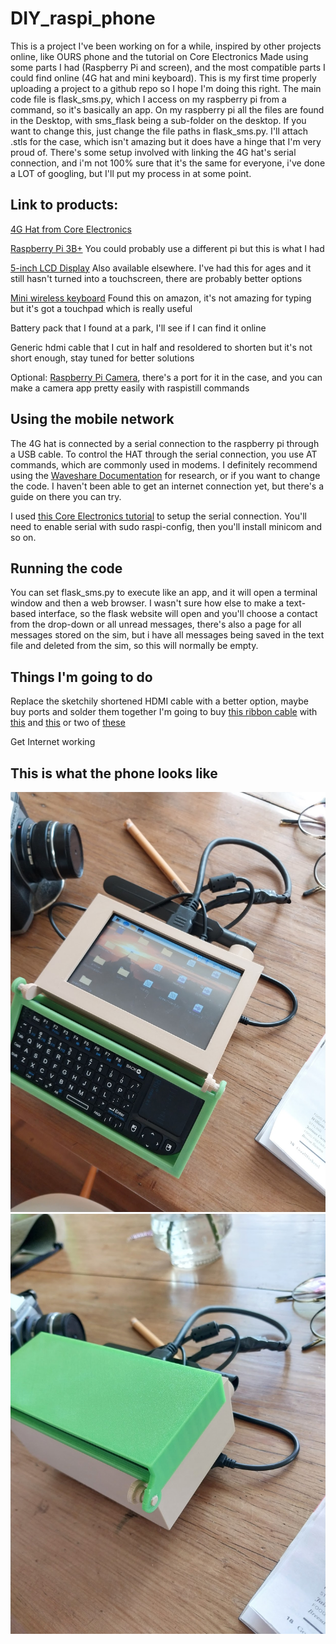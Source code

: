 # DIY_raspi_phone
This is a project I've been working on for a while, inspired by other projects online, like OURS phone and the tutorial on Core Electronics
Made using some parts I had (Raspberry Pi and screen), and the most compatible parts I could find online (4G hat and mini keyboard). 
This is my first time properly uploading a project to a github repo so I hope I'm doing this right. 
The main code file is flask_sms.py, which I access on my raspberry pi from a command, so it's basically an app. On my raspberry pi all the files are found in the Desktop, with sms_flask being a sub-folder on the desktop. If you want to change this, just change the file paths in flask_sms.py.
I'll attach .stls for the case, which isn't amazing but it does have a hinge that I'm very proud of.
There's some setup involved with linking the 4G hat's serial connection, and i'm not 100% sure that it's the same for everyone, i've done a LOT of googling, but I'll put my process in at some point.


## Link to products:

[4G Hat from Core Electronics](https://core-electronics.com.au/waveshare-4g-hat-for-raspberry-pi-lte-cat-4-4g-3g-2g-gnss.html)

[Raspberry Pi 3B+](https://core-electronics.com.au/raspberry-pi-3-model-b-plus.html) You could probably use a different pi but this is what I had

[5-inch LCD Display](https://www.jaycar.com.au/5-inch-touchscreen-with-hdmi-and-usb/p/XC9024?pos=19&queryId=1e9a4a1daaf2ba708a8a63e453d139f2&sort=relevance&searchText=5%20inch) Also available elsewhere. I've had this for ages and it still hasn't turned into a touchscreen, there are probably better options

[Mini wireless keyboard](https://www.amazon.com.au/Rii-Wireless-Full-Featured-Multimedia-Shortcuts/dp/B07D3JWVQV) Found this on amazon, it's not amazing for typing but it's got a touchpad which is really useful

Battery pack that I found at a park, I'll see if I can find it online

Generic hdmi cable that I cut in half and resoldered to shorten but it's not short enough, stay tuned for better solutions

Optional: [Raspberry Pi Camera](https://raspberry.piaustralia.com.au/collections/cameras), there's a port for it in the case, and you can make a camera app pretty easily with raspistill commands


## Using the mobile network
The 4G hat is connected by a serial connection to the raspberry pi through a USB cable.
To control the HAT through the serial connection, you use AT commands, which are commonly used in modems.
I definitely recommend using the [Waveshare Documentation](https://www.waveshare.com/wiki/SIM7600E-H_4G_HAT) for research, or if you want to change the code. I haven't been able to get an internet connection yet, but there's a guide on there you can try.

I used [this Core Electronics tutorial](https://core-electronics.com.au/guides/raspberry-pi-4g-gps-hat/) to setup the serial connection. You'll need to enable serial with sudo raspi-config, then you'll install minicom and so on.


## Running the code
You can set flask_sms.py to execute like an app, and it will open a terminal window and then a web browser. I wasn't sure how else to make a text-based interface, so the flask website will open and you'll choose a contact from the drop-down or all unread messages, there's also a page for all messages stored on the sim, but i have all messages being saved in the text file and deleted from the sim, so this will normally be empty.


## Things I'm going to do
Replace the sketchily shortened HDMI cable with a better option, maybe buy ports and solder them together
I'm going to buy [this ribbon cable](https://littlebirdelectronics.com.au/products/diy-hdmi-cable-parts-10-cm-hdmi-ribbon-cable?_pos=2&_sid=8684cfa62&_ss=r) with [this](https://littlebirdelectronics.com.au/products/diy-hdmi-cable-parts-right-angle-r-bend-hdmi-plug-adapter?pr_prod_strat=e5_desc&pr_rec_id=291504d27&pr_rec_pid=8811102011681&pr_ref_pid=8811092508961&pr_seq=uniform) and [this](https://littlebirdelectronics.com.au/products/diy-hdmi-cable-parts-right-angle-l-bend-hdmi-plug-adapter?pr_prod_strat=e5_desc&pr_rec_id=de5ccbaa6&pr_rec_pid=8811097522465&pr_ref_pid=8811102011681&pr_seq=uniform)
or two of [these](https://littlebirdelectronics.com.au/products/diy-hdmi-cable-parts-straight-hdmi-plug-adapter?pr_prod_strat=e5_desc&pr_rec_id=d0cdc2d81&pr_rec_pid=8811092508961&pr_ref_pid=8811097522465&pr_seq=uniform)

Get Internet working

## This is what the phone looks like

![phone1](https://github.com/boatartist/DIY_raspi_phone/blob/main/phone1.jpg)
![phone2](https://github.com/boatartist/DIY_raspi_phone/blob/main/phone2.jpg)
